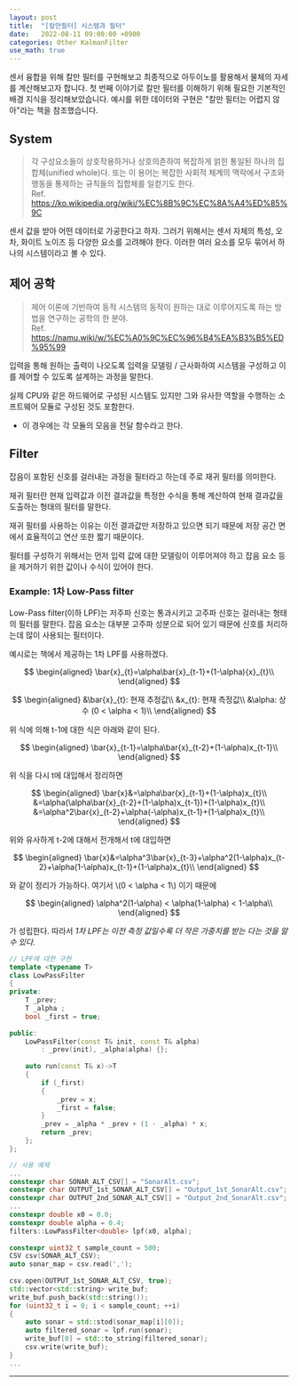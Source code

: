 ```yaml
---
layout: post
title:  "[칼만필터] 시스템과 필터"
date:   2022-08-11 09:00:00 +0900
categories: Other KalmanFilter
use_math: true
---
```

센서 융합을 위해 칼만 필터를 구현해보고 최종적으로 아두이노를 활용해서 물체의 자세를 계산해보고자 합니다.
첫 번째 이야기로 칼만 필터를 이해하기 위해 필요한 기본적인 배경 지식을 정리해보았습니다.
예시를 위한 데이터와 구현은 "칼만 필터는 어렵지 않아"라는 책을 참조했습니다.
  
## System
> 각 구성요소들이 상호작용하거나 상호의존하여 복잡하게 얽힌 통일된 하나의 집합체(unified whole)다. 또는 이 용어는 복잡한 사회적 체계의 맥락에서 구조와 행동을 통제하는 규칙들의 집합체를 일컫기도 한다.  
Ref. <https://ko.wikipedia.org/wiki/%EC%8B%9C%EC%8A%A4%ED%85%9C>
  
센서 값을 받아 어떤 데이터로 가공한다고 하자. 그러기 위해서는 센서 자체의 특성, 오차, 화이트 노이즈 등 다양한 요소를 고려해야 한다. 이러한 여러 요소를 모두 묶어서 하나의 시스템이라고 볼 수 있다.
  
## 제어 공학
> 제어 이론에 기반하여 동적 시스템의 동작이 원하는 대로 이루어지도록 하는 방법을 연구하는 공학의 한 분야.  
Ref. <https://namu.wiki/w/%EC%A0%9C%EC%96%B4%EA%B3%B5%ED%95%99>
  
입력을 통해 원하는 출력이 나오도록 입력을 모델링 / 근사화하여 시스템을 구성하고 이를 제어할 수 있도록 설계하는 과정을 말한다.
  
실제 CPU와 같은 하드웨어로 구성된 시스템도 있지만 그와 유사한 역할을 수행하는 소프트웨어 모듈로 구성된 것도 포함한다.
- 이 경우에는 각 모듈의 모음을 전달 함수라고 한다.
  
## Filter
잡음이 포함된 신호를 걸러내는 과정을 필터라고 하는데 주로 재귀 필터를 의미한다.
  
재귀 필터란 현재 입력값과 이전 결과값을 특정한 수식을 통해 계산하여 현재 결과값을 도출하는 형태의 필터를 말한다.
  
재귀 필터를 사용하는 이유는 이전 결과값만 저장하고 있으면 되기 때문에 저장 공간 면에서 효율적이고 연산 또한 짧기 때문이다.
  
필터를 구성하기 위해서는 먼저 입력 값에 대한 모델링이 이루어져야 하고 잡음 요소 등을 제거하기 위한 값이나 수식이 있어야 한다. 
  
### Example: 1차 Low-Pass filter
Low-Pass filter(이하 LPF)는 저주파 신호는 통과시키고 고주파 신호는 걸러내는 형태의 필터를 말한다. 잡음 요소는 대부분 고주파 성분으로 되어 있기 때문에 신호를 처리하는데 많이 사용되는 필터이다.
  
예시로는 책에서 제공하는 1차 LPF를 사용하겠다.
  
$$ 
\begin{aligned} 
\bar{x}_{t}=\alpha\bar{x}_{t-1}+(1-\alpha){x}_{t}\\
\end{aligned} 
$$  
  
$$
\begin{aligned} 
&\bar{x}_{t}: 현재 추정값\\
&x_{t}: 현재 측정값\\
&\alpha: 상수 (0 < \alpha < 1)\\
\end{aligned} 
$$  
  
위 식에 의해 t-1에 대한 식은 아래와 같이 된다.  
  
$$ 
\begin{aligned} 
\bar{x}_{t-1}=\alpha\bar{x}_{t-2}+(1-\alpha)x_{t-1}\\ 
\end{aligned} 
$$  
  
위 식을 다시 t에 대입해서 정리하면
  
$$
\begin{aligned} 
\bar{x}&=\alpha\bar{x}_{t-1}+(1-\alpha)x_{t}\\
&=\alpha(\alpha\bar{x}_{t-2}+(1-\alpha)x_{t-1})+(1-\alpha)x_{t}\\
&=\alpha^2\bar{x}_{t-2}+\alpha(-\alpha)x_{t-1}+(1-\alpha)x_{t}\\
\end{aligned}
$$
  
위와 유사하게 t-2에 대해서 전개해서 t에 대입하면
  
$$
\begin{aligned}
\bar{x}&=\alpha^3\bar{x}_{t-3}+\alpha^2(1-\alpha)x_{t-2}+\alpha(1-\alpha)x_{t-1}+(1-\alpha)x_{t}\\
\end{aligned}
$$
  
와 같이 정리가 가능하다. 여기서 \\(0 < \alpha < 1\\) 이기 때문에
  
$$
\begin{aligned}
\alpha^2(1-\alpha) < \alpha(1-\alpha) < 1-\alpha\\
\end{aligned}
$$
  
가 성립한다. 따라서 *1차 LPF는 이전 측정 값일수록 더 작은 가중치를 받는 다는 것을 알 수 있다.*
  
```cpp  
// LPF에 대한 구현
template <typename T>
class LowPassFilter
{
private:
    T _prev;
    T _alpha ;
    bool _first = true;
  
public:
    LowPassFilter(const T& init, const T& alpha)
        : _prev(init), _alpha(alpha) {};
  
    auto run(const T& x)->T
    {
        if (_first)
        {
            _prev = x;
            _first = false;
        }
        _prev = _alpha * _prev + (1 - _alpha) * x;
        return _prev;
    };
};
```  
  
```cpp
// 사용 예제
...
constexpr char SONAR_ALT_CSV[] = "SonarAlt.csv";
constexpr char OUTPUT_1st_SONAR_ALT_CSV[] = "Output_1st_SonarAlt.csv";
constexpr char OUTPUT_2nd_SONAR_ALT_CSV[] = "Output_2nd_SonarAlt.csv";
...
constexpr double x0 = 0.0;
constexpr double alpha = 0.4;
filters::LowPassFilter<double> lpf(x0, alpha);
  
constexpr uint32_t sample_count = 500;
CSV csv(SONAR_ALT_CSV);
auto sonar_map = csv.read(',');
  
csv.open(OUTPUT_1st_SONAR_ALT_CSV, true);
std::vector<std::string> write_buf;
write_buf.push_back(std::string());
for (uint32_t i = 0; i < sample_count; ++i)
{
    auto sonar = std::stod(sonar_map[i][0]);
    auto filtered_sonar = lpf.run(sonar);
    write_buf[0] = std::to_string(filtered_sonar);
    csv.write(write_buf);
}
...
```  
  
***